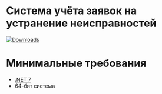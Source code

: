 # Система учёта заявок на устранение неисправностей

<a href="https://github.com/SQuazar/P2_Reporting/releases/latest"><img src="https://img.shields.io/github/downloads-pre/squazar/P2_Reporting/latest/total" alt="Downloads"></a>

# Минимальные требования

* [.NET 7](https://dotnet.microsoft.com/en-us/download/dotnet?cid=getdotnetcore)
* 64-бит система
